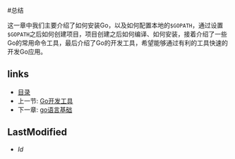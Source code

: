 #总结

这一章中我们主要介绍了如何安装Go，以及如何配置本地的`$GOPATH`，通过设置`$GOPATH`之后如何创建项目，项目创建之后如何编译、如何安装，接着介绍了一些Go的常用命令工具，最后介绍了Go的开发工具，希望能够通过有利的工具快速的开发Go应用。

## links
   * [目录](<preface.md>)
   * 上一节: [Go开发工具](<1.4.md>)
   * 下一章: [go语言基础](<2.md>)

## LastModified
   * $Id$
